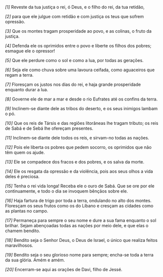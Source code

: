 *[1]* Reveste da tua justiça o rei, ó Deus, e o filho do rei, da tua retidão,

*[2]* para que ele julgue com retidão e com justiça os teus que sofrem opressão.

*[3]* Que os montes tragam prosperidade ao povo, e as colinas, o fruto da justiça.

*[4]* Defenda ele os oprimidos entre o povo e liberte os filhos dos pobres; esmague ele o opressor!

*[5]* Que ele perdure como o sol e como a lua, por todas as gerações.

*[6]* Seja ele como chuva sobre uma lavoura ceifada, como aguaceiros que regam a terra.

*[7]* Floresçam os justos nos dias do rei, e haja grande prosperidade enquanto durar a lua.

*[8]* Governe ele de mar a mar e desde o rio Eufrates até os confins da terra.

*[9]* Inclinem-se diante dele as tribos do deserto, e os seus inimigos lambam o pó.

*[10]* Que os reis de Társis e das regiões litorâneas lhe tragam tributo; os reis de Sabá e de Sebá lhe ofereçam presentes.

*[11]* Inclinem-se diante dele todos os reis, e sirvam-no todas as nações.

*[12]* Pois ele liberta os pobres que pedem socorro, os oprimidos que não têm quem os ajude.

*[13]* Ele se compadece dos fracos e dos pobres, e os salva da morte.

*[14]* Ele os resgata da opressão e da violência, pois aos seus olhos a vida deles é preciosa.

*[15]* Tenha o rei vida longa! Receba ele o ouro de Sabá. Que se ore por ele continuamente, e todo o dia se invoquem bênçãos sobre ele.

*[16]* Haja fartura de trigo por toda a terra, ondulando no alto dos montes. Floresçam os seus frutos como os do Líbano e cresçam as cidades como as plantas no campo.

*[17]* Permaneça para sempre o seu nome e dure a sua fama enquanto o sol brilhar. Sejam abençoadas todas as nações por meio dele, e que elas o chamem bendito.

*[18]* Bendito seja o Senhor Deus, o Deus de Israel, o único que realiza feitos maravilhosos.

*[19]* Bendito seja o seu glorioso nome para sempre; encha-se toda a terra da sua glória. Amém e amém.

*[20]* Encerram-se aqui as orações de Davi, filho de Jessé.

